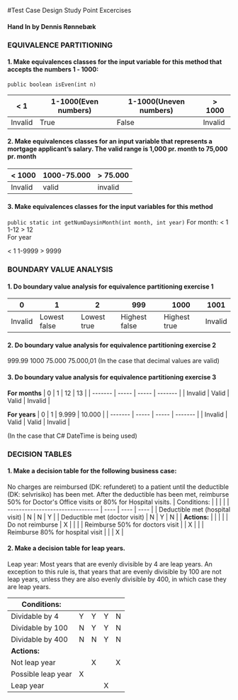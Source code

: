 #Test Case Design Study Point Excercises
#### Hand In by Dennis Rønnebæk

### EQUIVALENCE PARTITIONING
#### 1. Make equivalences classes for the input variable for this method that accepts the numbers 1 ‐ 1000:  
  ```public boolean isEven(int n)```

| < 1     | 1-1000(Even numbers) | 1-1000(Uneven numbers) | > 1000  |
| ------- | -------------------- | ---------------------- | ------- |
| Invalid | True                 | False                  | Invalid |

#### 2. Make equivalences classes for an input variable that represents a mortgage applicant’s salary. The valid range is 1,000 pr. month to 75,000 pr. month
| < 1000  | 1000-75.000 | > 75.000 |
| ------- | ----------- | -------- |
| Invalid | valid       | invalid  |
#### 3. Make equivalences classes for the input variables for this method
```public static int getNumDaysinMonth(int month, int year)```
For month:
 < 1			1-12  		 > 12     
For year

< 1    		1-9999  		> 9999 


### BOUNDARY VALUE ANALYSIS
#### 1. Do boundary value analysis for equivalence partitioning exercise 1
| 0       | 1            | 2           | 999           | 1000         | 1001    |
| ------- | ------------ | ----------- | ------------- | ------------ | ------- |
| Invalid | Lowest false | Lowest true | Highest false | Highest true | Invalid |
#### 2. Do boundary value analysis for equivalence partitioning exercise 2
  999.99			1000		75.000		75.000,01
  (In the case that decimal values are valid)

#### 3. Do boundary value analysis for equivalence partitioning exercise 3
**For months**
| 0       | 1     | 12    | 13      |
| ------- | ----- | ----- | ------- |
| Invalid | Valid | Valid | Invalid |

**For years**
| 0       | 1     | 9.999 | 10.000  |
| ------- | ----- | ----- | ------- |
| Invalid | Valid | Valid | Invalid |

  (In the case that C# DateTime is being used)


### DECISION TABLES
#### 1. Make a decision table for the following business case:
No charges are reimbursed (DK: refunderet) to a patient until the deductible (DK: selvrisiko) has been met. After the deductible has been met, reimburse 50% for Doctor's Office visits or 80% for Hospital visits.
| Conditions:                      |      |      |      |
| -------------------------------- | ---- | ---- | ---- |
| Deductible met (hospital visit)  | N    | N    | Y    |
| Deductible met (doctor visit)    | N    | Y    | N    |
| **Actions:**                     |      |      |      |
| Do not reimburse                 | X    |      |      |
| Reimburse 50% for doctors visit  |      | X    |      |
| Reimburse 80% for hospital visit |      |      | X    |


#### 2. Make a decision table for leap years.
Leap year: Most years that are evenly divisible by 4 are leap years.
An exception to this rule is, that years that are evenly divisible by 100 are not leap years, unless they are also evenly divisible by 400, in which case they are leap years.

| Conditions:        |      |      |      |      |
| ------------------ | ---- | ---- | ---- | ---- |
| Dividable by 4     | Y    | Y    | Y    | N    |
| Dividable by 100   | N    | Y    | Y    | N    |
| Dividable by 400   | N    | N    | Y    | N    |
| **Actions:**       |      |      |      |      |
| Not leap year      |      | X    |      | X    |
| Possible leap year | X    |      |      |      |
| Leap year          |      |      | X    |      |